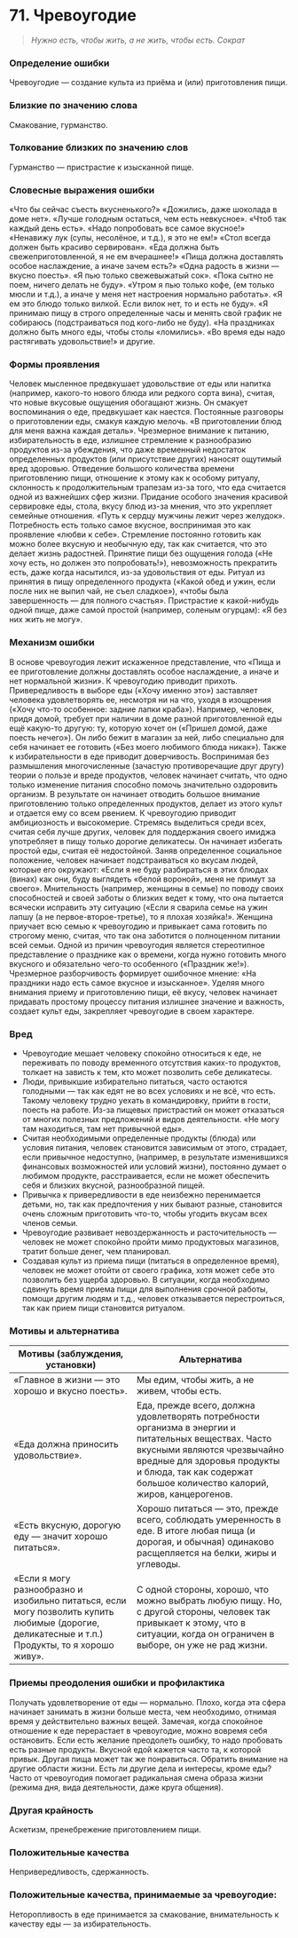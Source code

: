 ﻿# 71. Чревоугодие
>*Нужно есть, чтобы жить, а не жить, чтобы есть.
Сократ*

### Определение ошибки
Чревоугодие — создание культа из приёма и (или) приготовления пищи.

### Близкие по значению слова
Смакование, гурманство.

### Толкование близких по значению слов
Гурманство — пристрастие к изысканной пище.

### Словесные выражения ошибки
«Что бы сейчас съесть вкусненького?»
«Дожились, даже шоколада в доме нет».
«Лучше голодным остаться, чем есть невкусное».
«Чтоб так каждый день есть».
«Надо попробовать все самое вкусное!»
«Ненавижу лук (супы, несолёное, и т.д.), я это не ем!»
«Стол всегда должен быть красиво сервирован».
«Еда должна быть свежеприготовленной, я не ем вчерашнее!»
«Пища должна доставлять особое наслаждение, а иначе зачем есть?»
«Одна радость в жизни — вкусно поесть».
«Я пью только свежевыжатый сок».
«Пока сытно не поем, ничего делать не буду».
«Утром я пью только кофе, (ем только мюсли и т.д.), а иначе у меня нет настроения нормально работать».
«Я ем это блюдо только вилкой. Если вилок нет, то и есть не буду».
«Я принимаю пищу в строго определенные часы и менять свой график не собираюсь (подстраиваться под кого-либо не буду).
«На праздниках должно быть много еды, чтобы столы «ломились».
«Во время еды надо растягивать удовольствие!» и другие.

### Формы проявления
Человек мысленное предвкушает удовольствие от еды или напитка (например, какого-то нового блюда или редкого сорта вина), считая, что новые вкусовые ощущения обогащают жизнь. Он смакует воспоминания о еде, предвкушает как наестся.
Постоянные разговоры о приготовлении еды, смакуя каждую мелочь. «В приготовлении блюд для меня важна каждая деталь».
Чрезмерное внимание к питанию, избирательность в еде, излишнее стремление к разнообразию продуктов из-за убеждения, что даже временный недостаток определенных продуктов (или присутствие других) наносят ощутимый вред здоровью.
Отведение большого количества времени приготовлению пищи, отношение к этому как к особому ритуалу, склонность к продолжительным трапезам из-за того, что еда считается одной из важнейших сфер жизни.
Придание особого значения красивой сервировке еды, стола, вкусу блюд из-за мнения, что это укрепляет семейные отношения. «Путь к сердцу мужчины лежит через желудок».
Потребность есть только самое вкусное, воспринимая это как проявление «любви к себе».
Стремление постоянно готовить как можно более вкусную и необычную еду, так как считается, что это делает жизнь радостней.
Принятие пищи без ощущения голода («Не хочу есть, но должен это попробовать!»), невозможность прекратить есть, даже когда насытился, из-за удовольствия от еды.
Ритуал из принятия в пищу определенного продукта («Какой обед и ужин, если после них не выпил чай, не съел сладкое»), «чтобы была завершенность — для полного счастья».
Пристрастие к какой-нибудь одной пище, даже самой простой (например, соленым огурцам): «Я без них жить не могу».

### Механизм ошибки
В основе чревоугодия лежит искаженное представление, что «Пища и ее приготовление должны доставлять особое наслаждение, а иначе и нет нормальной жизни».
К чревоугодию приводит прихоть. Привередливость в выборе еды («Хочу именно это») заставляет человека удовлетворять ее, несмотря ни на что, уходя в изощрения («Хочу что-то особенное: задние лапки краба»). Например, человек, придя домой, требует при наличии в доме разной приготовленной еды ещё какую-то другую: ту, которую хочет он («Пришел домой, даже поесть нечего»). Он либо бежит в магазин за ней, либо специально для себя начинает ее готовить («Без моего любимого блюда никак»).
Также к избирательности в еде приводит доверчивость. Воспринимая без размышления многочисленные (зачастую противоречащие друг другу) теории о пользе и вреде продуктов, человек начинает считать, что одно только изменение питания способно помочь значительно оздоровить организм. В результате он начинает отводить большое внимание приготовлению только определенных продуктов, делает из этого культ и отдается ему со всем рвением.
К чревоугодию приводит амбициозность и высокомерие. Стремясь выделиться среди всех, считая себя лучше других, человек для поддержания своего имиджа употребляет в пищу только дорогие деликатесы. Он начинает избегать простой еды, считая её недостойной. Заняв определенное социальное положение, человек начинает подстраиваться ко вкусам людей, которые его окружают: «Если я не буду разбираться в этих блюдах (винах) как они, буду выглядеть «белой вороной», меня не примут за своего».
Мнительность (например, женщины в семье) по поводу своих способностей и своей заботы о близких ведет к тому, что она пытается всячески исправить эту ситуацию («Если я сварила семье на ужин лапшу (а не первое-второе-третье), то я плохая хозяйка!». Женщина приучает всю семью к чревоугодию и привыкает сама готовить по строгому меню, считая, что так она заботится о полноценном питании всей семьи.
Одной из причин чревоугодия является стереотипное представление о празднике как о времени, когда нужно готовить много вкусного и обязательно чего-то особенного («Праздник же!»). Чрезмерное разборчивость формирует ошибочное мнение: «На праздники надо есть самое вкусное и изысканное».
Уделяя много внимания приему и приготовлению пищи, её вкусу, человек начинает придавать простому процессу питания излишнее значение и важность, создает культ еды, закрепляет чревоугодие в своем характере.

### Вред
* Чревоугодие мешает человеку спокойно относиться к еде, не переживать по поводу временного отсутствия каких-то продуктов, толкает на зависть к тем, кто может позволить себе деликатесы.
* Люди, привыкшие избирательно питаться, часто остаются голодными — так как едят не во всех условиях и не всё, что есть. Такому человеку трудно уехать в командировку, прийти в гости, поесть на работе. Из-за пищевых пристрастий он может отказаться от многих полезных предложений и видов деятельности. «Не могу там находиться, там нет привычной еды».
* Считая необходимыми определенные продукты (блюда) или условия питания, человек становится зависимым от этого, страдает, если привычное недоступно, (например, в результате изменившихся финансовых возможностей или условий жизни), постоянно думает о любимом продукте, расстраивается, если не может обеспечить себя и близких вкусной, разнообразной пищей.
* Привычка к привередливости в еде неизбежно перенимается детьми, но, так как предпочтения у них бывают разные, становится очень сложным приготовить что-то, чтобы угодить вкусам всех членов семьи.
* Чревоугодие развивает невоздержанность и расточительность — человек не может спокойно пройти мимо продуктовых магазинов, тратит больше денег, чем планировал.
* Создавая культ из приема пищи (питаться в определенное время), человек не может отойти от своего графика, хотя может себе это позволить без ущерба здоровью. В ситуации, когда необходимо сдвинуть время приема пищи для выполнения срочной работы, помощи другим людям и т.д., человек отказывается перестроиться, так как прием пищи становится ритуалом.

### Мотивы и альтернатива
Мотивы (заблуждения, установки) | Альтернатива
--- | ---
«Главное в жизни — это хорошо и вкусно поесть».	| Мы едим, чтобы жить, а не живем, чтобы есть.
«Еда должна приносить удовольствие». | Еда, прежде всего, должна удовлетворять потребности организма в энергии и питательных веществах. Часто вкусными являются чрезвычайно вредные для здоровья продукты и блюда, так как содержат большое количество калорий, жиров, канцерогенов.
«Есть вкусную, дорогую еду — значит хорошо питаться». | Хорошо питаться — это, прежде всего, соблюдать умеренность в еде. В итоге любая пища (и дорогая, и обычная) одинаково расщепляется на белки, жиры и углеводы.
«Если я могу разнообразно и изобильно питаться, если могу позволить купить любимые (дорогие, деликатесные и т.п.) Продукты, то я хорошо живу». | С одной стороны, хорошо, что можно выбрать любую пищу. Но, с другой стороны, человек так привыкает к этому, что в ситуации, когда он ограничен в выборе, он уже не рад жизни.

### Приемы преодоления ошибки и профилактика
Получать удовлетворение от еды — нормально. Плохо, когда эта сфера начинает занимать в жизни больше места, чем необходимо, отнимая время у действительно важных вещей. Замечая, когда спокойное отношение к еде перерастает в чревоугодие, можно вовремя себя остановить.
Если есть желание преодолеть ошибку, то надо пробовать есть разные продукты. Вкусной едой кажется часто та, к которой привык. Другая пища может так же понравиться.
Обратить внимание на другие области жизни. Есть ли другие дела и интересы, кроме еды?
Часто от чревоугодия помогает радикальная смена образа жизни (режима дня, вида деятельности, даже круга общения).

### Другая крайность 
Аскетизм, пренебрежение приготовлением пищи.

### Положительные качества 
Непривередливость, сдержанность.

### Положительные качества, принимаемые за чревоугодие:
Неторопливость в еде принимается за смакование, внимательность к качеству еды — за избирательность. 
